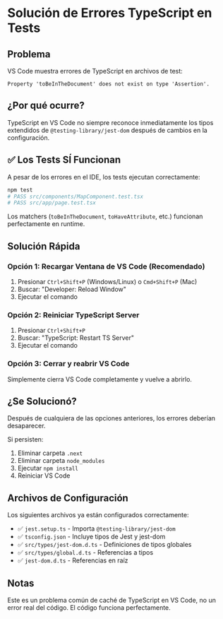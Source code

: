 # Solución de Errores TypeScript en Tests

## Problema

VS Code muestra errores de TypeScript en archivos de test:
```
Property 'toBeInTheDocument' does not exist on type 'Assertion'.
```

## ¿Por qué ocurre?

TypeScript en VS Code no siempre reconoce inmediatamente los tipos extendidos de `@testing-library/jest-dom` después de cambios en la configuración.

## ✅ Los Tests SÍ Funcionan

A pesar de los errores en el IDE, los tests ejecutan correctamente:
```bash
npm test
# PASS src/components/MapComponent.test.tsx
# PASS src/app/page.test.tsx
```

Los matchers (`toBeInTheDocument`, `toHaveAttribute`, etc.) funcionan perfectamente en runtime.

## Solución Rápida

### Opción 1: Recargar Ventana de VS Code (Recomendado)
1. Presionar `Ctrl+Shift+P` (Windows/Linux) o `Cmd+Shift+P` (Mac)
2. Buscar: "Developer: Reload Window"
3. Ejecutar el comando

### Opción 2: Reiniciar TypeScript Server
1. Presionar `Ctrl+Shift+P`
2. Buscar: "TypeScript: Restart TS Server"
3. Ejecutar el comando

### Opción 3: Cerrar y reabrir VS Code
Simplemente cierra VS Code completamente y vuelve a abrirlo.

## ¿Se Solucionó?

Después de cualquiera de las opciones anteriores, los errores deberían desaparecer.

Si persisten:
1. Eliminar carpeta `.next`
2. Eliminar carpeta `node_modules`
3. Ejecutar `npm install`
4. Reiniciar VS Code

## Archivos de Configuración

Los siguientes archivos ya están configurados correctamente:

- ✅ `jest.setup.ts` - Importa `@testing-library/jest-dom`
- ✅ `tsconfig.json` - Incluye tipos de Jest y jest-dom
- ✅ `src/types/jest-dom.d.ts` - Definiciones de tipos globales
- ✅ `src/types/global.d.ts` - Referencias a tipos
- ✅ `jest-dom.d.ts` - Referencias en raíz

## Notas

Este es un problema común de caché de TypeScript en VS Code, no un error real del código. El código funciona perfectamente.
